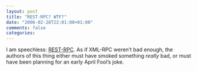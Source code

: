 ```yaml
---
layout: post
title: "REST-RPC? WTF?"
date: "2006-02-28T22:01:00+01:00"
comments: false
categories: 
---
```


<p>I am speechless: <a href="http://xins.sourceforge.net/restrpc.html">REST-RPC</a>. As if XML-RPC weren&#8217;t bad enough, the authors of this thing either must have smoked something <em>really</em> bad, or must have been planning for an early April Fool&#8217;s joke.</p>


